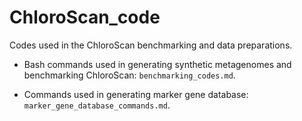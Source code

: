 # ChloroScan_code
Codes used in the ChloroScan benchmarking and data preparations. 

 - Bash commands used in generating synthetic metagenomes and benchmarking ChloroScan: ``benchmarking_codes.md``.

 - Commands used in generating marker gene database: ``marker_gene_database_commands.md``.
